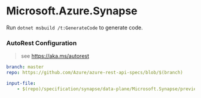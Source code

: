 # Microsoft.Azure.Synapse

Run `dotnet msbuild /t:GenerateCode` to generate code.

### AutoRest Configuration
> see https://aka.ms/autorest

<!--
```yaml
branch: master
repo: D:\code\AzureSDK\azure-rest-api-specs
```
-->

```yaml
branch: master
repo: https://github.com/Azure/azure-rest-api-specs/blob/$(branch)
```

``` yaml
input-file:
    - $(repo)/specification/synapse/data-plane/Microsoft.Synapse/preview/2019-11-01-preview/sparkJob.json
```
